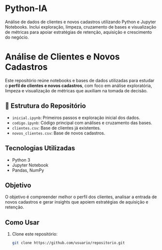 # Python-IA
Análise de dados de clientes e novos cadastros utilizando Python e Jupyter Notebooks. Inclui exploração, limpeza, cruzamento de bases e visualização de métricas para apoiar estratégias de retenção, aquisição e crescimento do negócio.

# Análise de Clientes e Novos Cadastros

Este repositório reúne notebooks e bases de dados utilizadas para estudar o **perfil de clientes e novos cadastros**, com foco em análise exploratória, limpeza e visualização de métricas que auxiliam na tomada de decisão.

## 📂 Estrutura do Repositório
- `inicial.ipynb`: Primeiros passos e exploração inicial dos dados.
- `codigo.ipynb`: Código principal com análises e cruzamento das bases.
- `clientes.csv`: Base de clientes já existentes.
- `novos_clientes.csv`: Base de novos cadastros.

## Tecnologias Utilizadas
- Python 3
- Jupyter Notebook
- Pandas, NumPy

## Objetivo
O objetivo é compreender melhor o perfil dos clientes, analisar a entrada de novos cadastros e gerar insights que apoiem estratégias de aquisição e retenção.

## Como Usar
1. Clone este repositório:
   ```bash
   git clone https://github.com/usuario/repositorio.git
